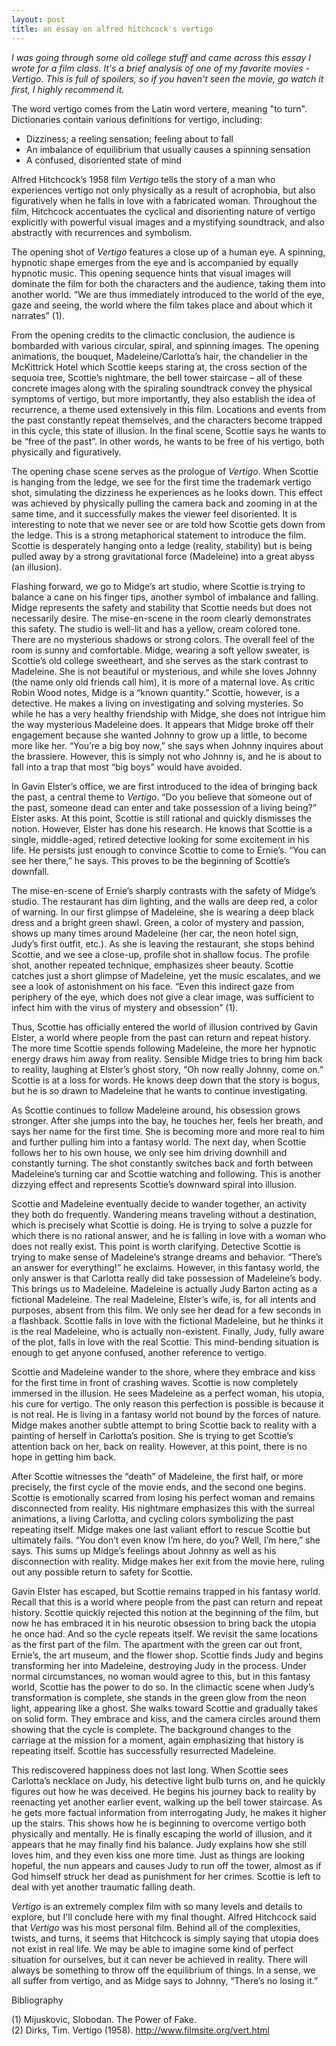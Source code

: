 ```yaml
---
layout: post
title: an essay on alfred hitchcock's vertigo
---
```


_I was going through some old college stuff and came across this essay I wrote for a film class. It's a brief analysis of one of my favorite movies - Vertigo. This is full of spoilers, so if you haven't seen the movie, go watch it first, I highly recommend it._

The word vertigo comes from the Latin word vertere, meaning "to turn". Dictionaries contain various definitions for vertigo, including:

* Dizziness; a reeling sensation; feeling about to fall
* An imbalance of equilibrium that usually causes a spinning sensation
* A confused, disoriented state of mind

Alfred Hitchcock’s 1958 film _Vertigo_ tells the story of a man who experiences vertigo not only physically as a result of acrophobia, but also figuratively when he falls in love with a fabricated woman. Throughout the film, Hitchcock accentuates the cyclical and disorienting nature of vertigo explicitly with powerful visual images and a mystifying soundtrack, and also abstractly with recurrences and symbolism.

The opening shot of _Vertigo_ features a close up of a human eye. A spinning, hypnotic shape emerges from the eye and is accompanied by equally hypnotic music. This opening sequence hints that visual images will dominate the film for both the characters and the audience, taking them into another world. “We are thus immediately introduced to the world of the eye, gaze and seeing, the world where the film takes place and about which it narrates” (1).

From the opening credits to the climactic conclusion, the audience is bombarded with various circular, spiral, and spinning images. The opening animations, the bouquet, Madeleine/Carlotta’s hair, the chandelier in the McKittrick Hotel which Scottie keeps staring at, the cross section of the sequoia tree, Scottie’s nightmare, the bell tower staircase – all of these concrete images along with the spiraling soundtrack convey the physical symptoms of vertigo, but more importantly, they also establish the idea of recurrence, a theme used extensively in this film. Locations and events from the past constantly repeat themselves, and the characters become trapped in this cycle, this state of illusion. In the final scene, Scottie says he wants to be “free of the past”. In other words, he wants to be free of his vertigo, both physically and figuratively.

<!--break-->

The opening chase scene serves as the prologue of _Vertigo_. When Scottie is hanging from the ledge, we see for the first time the trademark vertigo shot, simulating the dizziness he experiences as he looks down. This effect was achieved by physically pulling the camera back and zooming in at the same time, and it successfully makes the viewer feel disoriented. It is interesting to note that we never see or are told how Scottie gets down from the ledge. This is a strong metaphorical statement to introduce the film. Scottie is desperately hanging onto a ledge (reality, stability) but is being pulled away by a strong gravitational force (Madeleine) into a great abyss (an illusion).

Flashing forward, we go to Midge’s art studio, where Scottie is trying to balance a cane on his finger tips, another symbol of imbalance and falling. Midge represents the safety and stability that Scottie needs but does not necessarily desire. The mise-en-scene in the room clearly demonstrates this safety. The studio is well-lit and has a yellow, cream colored tone. There are no mysterious shadows or strong colors. The overall feel of the room is sunny and comfortable. Midge, wearing a soft yellow sweater, is Scottie’s old college sweetheart, and she serves as the stark contrast to Madeleine. She is not beautiful or mysterious, and while she loves Johnny (the name only old friends call him), it is more of a maternal love. As critic Robin Wood notes, Midge is a “known quantity.” Scottie, however, is a detective. He makes a living on investigating and solving mysteries. So while he has a very healthy friendship with Midge, she does not intrigue him the way mysterious Madeleine does. It appears that Midge broke off their engagement because she wanted Johnny to grow up a little, to become more like her. “You’re a big boy now,” she says when Johnny inquires about the brassiere. However, this is simply not who Johnny is, and he is about to fall into a trap that most “big boys” would have avoided.

In Gavin Elster’s office, we are first introduced to the idea of bringing back the past, a central theme to _Vertigo_. “Do you believe that someone out of the past, someone dead can enter and take possession of a living being?” Elster asks. At this point, Scottie is still rational and quickly dismisses the notion. However, Elster has done his research. He knows that Scottie is a single, middle-aged, retired detective looking for some excitement in his life. He persists just enough to convince Scottie to come to Ernie’s. “You can see her there,” he says. This proves to be the beginning of Scottie’s downfall.

The mise-en-scene of Ernie’s sharply contrasts with the safety of Midge’s studio. The restaurant has dim lighting, and the walls are deep red, a color of warning. In our first glimpse of Madeleine, she is wearing a deep black dress and a bright green shawl. Green, a color of mystery and passion, shows up many times around Madeleine (her car, the neon hotel sign, Judy’s first outfit, etc.). As she is leaving the restaurant, she stops behind Scottie, and we see a close-up, profile shot in shallow focus. The profile shot, another repeated technique, emphasizes sheer beauty. Scottie catches just a short glimpse of Madeleine, yet the music escalates, and we see a look of astonishment on his face. “Even this indirect gaze from periphery of the eye, which does not give a clear image, was sufficient to infect him with the virus of mystery and obsession” (1).

Thus, Scottie has officially entered the world of illusion contrived by Gavin Elster, a world where people from the past can return and repeat history. The more time Scottie spends following Madeleine, the more her hypnotic energy draws him away from reality. Sensible Midge tries to bring him back to reality, laughing at Elster’s ghost story, “Oh now really Johnny, come on.” Scottie is at a loss for words. He knows deep down that the story is bogus, but he is so drawn to Madeleine that he wants to continue investigating.

As Scottie continues to follow Madeleine around, his obsession grows stronger. After she jumps into the bay, he touches her, feels her breath, and says her name for the first time. She is becoming more and more real to him and further pulling him into a fantasy world. The next day, when Scottie follows her to his own house, we only see him driving downhill and constantly turning. The shot constantly switches back and forth between Madeleine’s turning car and Scottie watching and following. This is another dizzying effect and represents Scottie’s downward spiral into illusion.

Scottie and Madeleine eventually decide to wander together, an activity they both do frequently. Wandering means traveling without a destination, which is precisely what Scottie is doing. He is trying to solve a puzzle for which there is no rational answer, and he is falling in love with a woman who does not really exist. This point is worth clarifying. Detective Scottie is trying to make sense of Madeleine’s strange dreams and behavior. “There’s an answer for everything!” he exclaims. However, in this fantasy world, the only answer is that Carlotta really did take possession of Madeleine’s body. This brings us to Madeleine. Madeleine is actually Judy Barton acting as a fictional Madeleine. The real Madeleine, Elster’s wife, is, for all intents and purposes, absent from this film. We only see her dead for a few seconds in a flashback. Scottie falls in love with the fictional Madeleine, but he thinks it is the real Madeleine, who is actually non-existent. Finally, Judy, fully aware of the plot, falls in love with the real Scottie. This mind-bending situation is enough to get anyone confused, another reference to vertigo.

Scottie and Madeleine wander to the shore, where they embrace and kiss for the first time in front of crashing waves. Scottie is now completely immersed in the illusion. He sees Madeleine as a perfect woman, his utopia, his cure for vertigo. The only reason this perfection is possible is because it is not real. He is living in a fantasy world not bound by the forces of nature. Midge makes another subtle attempt to bring Scottie back to reality with a painting of herself in Carlotta’s position. She is trying to get Scottie’s attention back on her, back on reality. However, at this point, there is no hope in getting him back.

After Scottie witnesses the “death” of Madeleine, the first half, or more precisely, the first cycle of the movie ends, and the second one begins. Scottie is emotionally scarred from losing his perfect woman and remains disconnected from reality. His nightmare emphasizes this with the surreal animations, a living Carlotta, and cycling colors symbolizing the past repeating itself. Midge makes one last valiant effort to rescue Scottie but ultimately fails. “You don’t even know I’m here, do you? Well, I’m here,” she says. This sums up Midge’s feelings about Johnny as well as his disconnection with reality. Midge makes her exit from the movie here, ruling out any possible return to safety for Scottie.

Gavin Elster has escaped, but Scottie remains trapped in his fantasy world. Recall that this is a world where people from the past can return and repeat history. Scottie quickly rejected this notion at the beginning of the film, but now he has embraced it in his neurotic obsession to bring back the utopia he once had. And so the cycle repeats itself. We revisit the same locations as the first part of the film. The apartment with the green car out front, Ernie’s, the art museum, and the flower shop. Scottie finds Judy and begins transforming her into Madeleine, destroying Judy in the process. Under normal circumstances, no woman would agree to this, but in this fantasy world, Scottie has the power to do so. In the climactic scene when Judy’s transformation is complete, she stands in the green glow from the neon light, appearing like a ghost. She walks toward Scottie and gradually takes on solid form. They embrace and kiss, and the camera circles around them showing that the cycle is complete. The background changes to the carriage at the mission for a moment, again emphasizing that history is repeating itself. Scottie has successfully resurrected Madeleine.

This rediscovered happiness does not last long. When Scottie sees Carlotta’s necklace on Judy, his detective light bulb turns on, and he quickly figures out how he was deceived. He begins his journey back to reality by reenacting yet another earlier event, walking up the bell tower staircase. As he gets more factual information from interrogating Judy, he makes it higher up the stairs. This shows how he is beginning to overcome vertigo both physically and mentally. He is finally escaping the world of illusion, and it appears that he may finally find his balance. Judy explains how she still loves him, and they even kiss one more time. Just as things are looking hopeful, the nun appears and causes Judy to run off the tower, almost as if God himself struck her dead as punishment for her crimes. Scottie is left to deal with yet another traumatic falling death.

_Vertigo_ is an extremely complex film with so many levels and details to explore, but I'll conclude here with my final thought. Alfred Hitchcock said that _Vertigo_ was his most personal film. Behind all of the complexities, twists, and turns, it seems that Hitchcock is simply saying that utopia does not exist in real life. We may be able to imagine some kind of perfect situation for ourselves, but it can never be achieved in reality. There will always be something to throw off the equilibrium of things. In a sense, we all suffer from vertigo, and as Midge says to Johnny, “There’s no losing it.”

Bibliography

(1) Mijuskovic, Slobodan. The Power of Fake.<br> 
(2) Dirks, Tim. Vertigo (1958). <http://www.filmsite.org/vert.html>

<!--end-->
